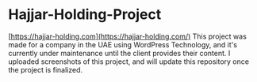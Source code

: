 # Hajjar-Holding-Project
[https://hajjar-holding.com](https://hajjar-holding.com/)
This project was made for a company in the UAE using WordPress Technology, and it's currently under maintenance until the client provides their content.
I uploaded screenshots of this project, and will update this repository once the project is finalized.
